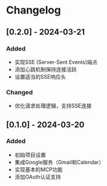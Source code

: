 # Changelog

## [0.2.0] - 2024-03-21

### Added
- 实现SSE (Server-Sent Events)端点
- 添加心跳机制保持连接活跃
- 设置适当的SSE响应头

### Changed
- 优化请求处理逻辑，支持SSE连接

## [0.1.0] - 2024-03-20

### Added
- 初始项目设置
- 集成Google服务（Gmail和Calendar）
- 实现基本的MCP功能
- 添加OAuth认证支持